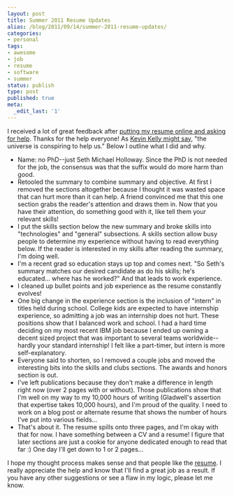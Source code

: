 ```yaml
---
layout: post
title: Summer 2011 Resume Updates
alias: /blog/2011/09/14/summer-2011-resume-updates/
categories:
- personal
tags:
- awesome
- job
- resume
- software
- summer
status: publish
type: post
published: true
meta:
  _edit_last: '1'
---
```

I received a lot of great feedback after <a title="Seth Holloway: Asking for feedback on summer 2011 resume" href="https://sethholloway.com/blog/2011/09/08/summer-2011-resume/">putting my resume online and asking for help</a>. Thanks for the help everyone! As <a title="NPR: Kevin Kelly reads his essay" href="https://www.npr.org/templates/story/story.php?storyId=18463814">Kevin Kelly might say</a>, "the universe is conspiring to help us." Below I outline what I did and why.

 * Name: no PhD--just Seth Michael Holloway. Since the PhD is not needed for the job, the consensus was that the suffix would do more harm than good.
 * Retooled the summary to combine summary and objective. At first I removed the sections altogether because I thought it was wasted space that can hurt more than it can help. A friend convinced me that this one section grabs the reader's attention and draws them in. Now that you have their attention, do something good with it, like tell them your relevant skills!
 * I put the skills section below the new summary and broke skills into "technologies" and "general" subsections. A skills section allow busy people to determine my experience without having to read everything below. If the reader is interested in my skills after reading the summary, I'm doing well.
 * I'm a recent grad so education stays up top and comes next. "So Seth's summary matches our desired candidate as do his skills; he's educated... where has he worked?" And that leads to work experience.
 * I cleaned up bullet points and job experience as the resume constantly evolves!
 * One big change in the experience section is the inclusion of "intern" in titles held during school. College kids are expected to have internship experience, so admitting a job was an internship does not hurt. These positions show that I balanced work and school. I had a hard time deciding on my most recent IBM job because I ended up owning a decent sized project that was important to several teams worldwide--hardly your standard internship! I felt like a part-timer, but intern is more self-explanatory.
 * Everyone said to shorten, so I removed a couple jobs and moved the interesting bits into the skills and clubs sections. The awards and honors section is out.
 * I've left publications because they don't make a difference in length right now (over 2 pages with or without). Those publications show that I'm well on my way to my 10,000 hours of writing (Gladwell's assertion that expertise takes 10,000 hours), and I'm proud of the quality. I need to work on a blog post or alternate resume that shows the number of hours I've put into various fields...
 * That's about it. The resume spills onto three pages, and I'm okay with that for now. I have something between a CV and a resume! I figure that later sections are just a cookie for anyone dedicated enough to read that far :) One day I'll get down to 1 or 2 pages...

<div>I hope my thought process makes sense and that people like the <a title="Seth Holloway's awesome resume" href="https://sethholloway.com/resume.html">resume</a>. I really appreciate the help and know that I'll find a great job as a result. If you have any other suggestions or see a flaw in my logic, please let me know.</div>
